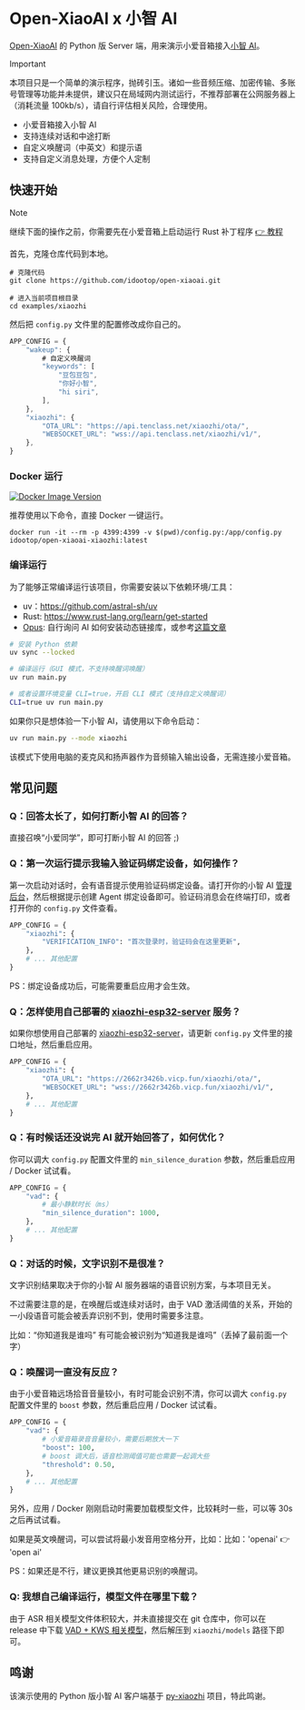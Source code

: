 # Open-XiaoAI x 小智 AI

[Open-XiaoAI](https://github.com/idootop/open-xiaoai) 的 Python 版 Server 端，用来演示小爱音箱接入[小智 AI](https://github.com/78/xiaozhi-esp32)。

> [!IMPORTANT]
> 本项目只是一个简单的演示程序，抛砖引玉。诸如一些音频压缩、加密传输、多账号管理等功能并未提供，建议只在局域网内测试运行，不推荐部署在公网服务器上（消耗流量 100kb/s），请自行评估相关风险，合理使用。

- 小爱音箱接入小智 AI
- 支持连续对话和中途打断
- 自定义唤醒词（中英文）和提示语
- 支持自定义消息处理，方便个人定制

## 快速开始

> [!NOTE]
> 继续下面的操作之前，你需要先在小爱音箱上启动运行 Rust 补丁程序 [👉 教程](../../packages/client-rust/README.md)

首先，克隆仓库代码到本地。

```shell
# 克隆代码
git clone https://github.com/idootop/open-xiaoai.git

# 进入当前项目根目录
cd examples/xiaozhi
```

然后把 `config.py` 文件里的配置修改成你自己的。

```typescript
APP_CONFIG = {
    "wakeup": {
        # 自定义唤醒词
        "keywords": [
            "豆包豆包",
            "你好小智",
            "hi siri",
        ],
    },
    "xiaozhi": {
        "OTA_URL": "https://api.tenclass.net/xiaozhi/ota/",
        "WEBSOCKET_URL": "wss://api.tenclass.net/xiaozhi/v1/",
    },
}
```

### Docker 运行

[![Docker Image Version](https://img.shields.io/docker/v/idootop/open-xiaoai-xiaozhi?color=%23086DCD&label=docker%20image)](https://hub.docker.com/r/idootop/open-xiaoai-xiaozhi)

推荐使用以下命令，直接 Docker 一键运行。

```shell
docker run -it --rm -p 4399:4399 -v $(pwd)/config.py:/app/config.py idootop/open-xiaoai-xiaozhi:latest
```

### 编译运行

为了能够正常编译运行该项目，你需要安装以下依赖环境/工具：

- uv：https://github.com/astral-sh/uv
- Rust: https://www.rust-lang.org/learn/get-started
- [Opus](https://opus-codec.org/): 自行询问 AI 如何安装动态链接库，或参考[这篇文章](https://github.com/huangjunsen0406/py-xiaozhi/blob/3bfd2887244c510a13912c1d63263ae564a941e9/documents/docs/guide/01_%E7%B3%BB%E7%BB%9F%E4%BE%9D%E8%B5%96%E5%AE%89%E8%A3%85.md#2-opus-%E9%9F%B3%E9%A2%91%E7%BC%96%E8%A7%A3%E7%A0%81%E5%99%A8)

```bash
# 安装 Python 依赖
uv sync --locked

# 编译运行（GUI 模式，不支持唤醒词唤醒）
uv run main.py

# 或者设置环境变量 CLI=true，开启 CLI 模式（支持自定义唤醒词）
CLI=true uv run main.py
```

如果你只是想体验一下小智 AI，请使用以下命令启动：

```bash
uv run main.py --mode xiaozhi
```

该模式下使用电脑的麦克风和扬声器作为音频输入输出设备，无需连接小爱音箱。

## 常见问题

### Q：回答太长了，如何打断小智 AI 的回答？

直接召唤“小爱同学”，即可打断小智 AI 的回答 ;)

### Q：第一次运行提示我输入验证码绑定设备，如何操作？

第一次启动对话时，会有语音提示使用验证码绑定设备。请打开你的小智 AI [管理后台](https://xiaozhi.me/)，然后根据提示创建 Agent 绑定设备即可。验证码消息会在终端打印，或者打开你的 `config.py` 文件查看。

```py
APP_CONFIG = {
    "xiaozhi": {
        "VERIFICATION_INFO": "首次登录时，验证码会在这里更新",
    },
    # ... 其他配置
}
```

PS：绑定设备成功后，可能需要重启应用才会生效。

### Q：怎样使用自己部署的 [xiaozhi-esp32-server](https://github.com/xinnan-tech/xiaozhi-esp32-server) 服务？

如果你想使用自己部署的 [xiaozhi-esp32-server](https://github.com/xinnan-tech/xiaozhi-esp32-server)，请更新 `config.py` 文件里的接口地址，然后重启应用。

```py
APP_CONFIG = {
    "xiaozhi": {
        "OTA_URL": "https://2662r3426b.vicp.fun/xiaozhi/ota/",
        "WEBSOCKET_URL": "wss://2662r3426b.vicp.fun/xiaozhi/v1/",
    },
    # ... 其他配置
}
```

### Q：有时候话还没说完 AI 就开始回答了，如何优化？

你可以调大 `config.py` 配置文件里的 `min_silence_duration` 参数，然后重启应用 / Docker 试试看。

```py
APP_CONFIG = {
    "vad": {
        # 最小静默时长（ms）
        "min_silence_duration": 1000,
    },
    # ... 其他配置
}
```

### Q：对话的时候，文字识别不是很准？

文字识别结果取决于你的小智 AI 服务器端的语音识别方案，与本项目无关。

不过需要注意的是，在唤醒后或连续对话时，由于 VAD 激活阈值的关系，开始的一小段语音可能会被丢弃识别不到，使用时需要多注意。

比如：“你知道我是谁吗” 有可能会被识别为“知道我是谁吗”（丢掉了最前面一个字）

### Q：唤醒词一直没有反应？

由于小爱音箱远场拾音音量较小，有时可能会识别不清，你可以调大 `config.py` 配置文件里的 `boost` 参数，然后重启应用 / Docker 试试看。

```py
APP_CONFIG = {
    "vad": {
        # 小爱音箱录音音量较小，需要后期放大一下
        "boost": 100,
        # boost 调大后，语音检测阈值可能也需要一起调大些
        "threshold": 0.50,
    },
    # ... 其他配置
}
```

另外，应用 / Docker 刚刚启动时需要加载模型文件，比较耗时一些，可以等 30s 之后再试试看。

如果是英文唤醒词，可以尝试将最小发音用空格分开，比如：比如：'openai' 👉 'open ai'

PS：如果还是不行，建议更换其他更易识别的唤醒词。

### Q: 我想自己编译运行，模型文件在哪里下载？

由于 ASR 相关模型文件体积较大，并未直接提交在 git 仓库中，你可以在 release 中下载 [VAD + KWS 相关模型](https://github.com/idootop/open-xiaoai/releases/tag/vad-kws-models)，然后解压到 `xiaozhi/models` 路径下即可。

## 鸣谢

该演示使用的 Python 版小智 AI 客户端基于 [py-xiaozhi](https://github.com/Huang-junsen/py-xiaozhi) 项目，特此鸣谢。

